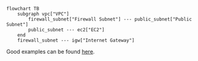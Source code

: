 
```mermaid
flowchart TB
    subgraph vpc["VPC"]
        firewall_subnet["Firewall Subnet"] --- public_subnet["Public Subnet"]
        public_subnet --- ec2["EC2"]
    end
    firewall_subnet --- igw["Internet Gateway"]

```

Good examples can be found [here](https://aws.amazon.com/blogs/networking-and-content-delivery/deployment-models-for-aws-network-firewall/).